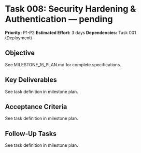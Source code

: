 # Task 008: Security Hardening & Authentication — pending

**Priority:** P1-P2
**Estimated Effort:** 3 days
**Dependencies:** Task 001 (Deployment)

## Objective

See MILESTONE_16_PLAN.md for complete specifications.

## Key Deliverables

See task definition in milestone plan.

## Acceptance Criteria

See task definition in milestone plan.

## Follow-Up Tasks

See task definition in milestone plan.
